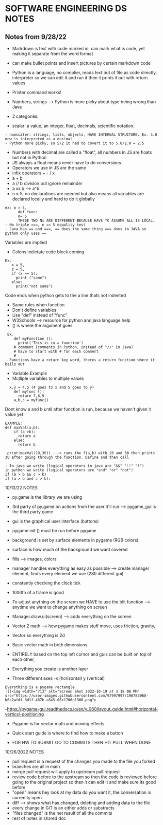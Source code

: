 # SOFTWARE ENGINEERING DS NOTES 
## Notes from 9/28/22

- Markdown is text with code marked in, can mark what is code, yet making it separate from the word format 

- can make bullet points and insert pictures by certain markdown code 
- Python is a language, no complier, reads text out of file as code directly, interpreter so we can edit it and run it then it prints it out with return values 
- Printer command works! 

- Numbers, strings —> Python is more picky about type being wrong than Java 
- 2 categories: 
- scalar: a value, an integer, float, decimals, scientific notation.
``` Ex. 5 is an integer
- nonscaler: strings, lists, objects, HAVE INTERNAL STRUCTURE. Ex. 5.0 now is interpreted as a decimal 
- Python more picky, so 5/2 it had to covert it to 5.0/2.0 = 2.5 
```


- Numbers with decimal are called a "float", all numbers in JS are floats but not in Python 
- JS always a float means never have to do conversions 
- Operators we use in JS are the same 
- infix operators + - / x 
- a + b 
- a // b division but ignore remainder 
- a xx b --> a^b 
- n = 5, no declarations are needed but also means all variables are declared locally and hard to do it globally 
```
ex: n = 5, 
      def func: 
      n= 5
      THESE TWO Ns ARE DIFFERENT BECAUSE HAVE TO ASSUME ALL IS LOCAL. 
- No triple ===, n == 5 equality test 
- Java has == and ===, == does the same thing === does in JAVA so python only uses == 
```


 Variables are implied 
 - Colons indictate code block coming
 ```
 Ex. 
    x = 5, 
    z = 5, 
    if (x == 5): 
      print ("same")
    else: 
      print("not same")
   ```
Code ends when python gets to the a line thats not indented 
- Same rules when function 
- Don't define variables 
- Use "def" instead of "func" 
- W3Schools --> resource for python and java language help 
- () is where the argument goes 
```
 Ex. 
    def myFunction (): 
      print('This is in a function')
    # comment (comments in Python, instead of "//" in Java) 
    # have to start with # for each comment 
    # 
- Functions have a return key word, theres a return function where it bails out 
```

- Variable Example 
- Mutliple variables to multiple values 
```
  x,y = 4,5 (4 goes to x and 5 goes to y) 
    def myfunc (): 
      return 7,8,9
    a,b,c = myfunc()
 ```
    
    
Dont know a and b until after function is run, because we haven't given it value yet   
```
EXAMPLE: 
def maxVal(a,b):
    if (a >b):
      return a
    else: 
      return b 
      
 print(maxVal(20,30)) ---> runs the f(a,b) with 20 and 30 then prints 30 after going through the function. Define and then call
 ```  
 ```
 - In java we write (logical operators in java are "&&" "!!" "!")             in python we write (logical operators are "and" "or" "not")
 if (a > b && c > b)                                                             if (a > b and c > b):
 ```
 
 
10/13/22 NOTES 

- py.game is the library we are using 

- 3rd party of py.game on actions from the user it'll run --> pygame_gui is the third party game 
- gui is the graphical user interface (buttons) 

- pygame.init () must be run before pygame 

- background is set by surface elements in pygame (RGB colors)
- surface is how much of the background we want covered 
- fills --> images, colors 
- manager handles everything as easy as possible 
--> create manager element, finds every element we use (280 different gui)
- constantly checking the clock tick
- 1000th of a frame is good 
- To adjust anything on the screen we HAVE to use the blit function 
--> anytime we want to change anything on screen 
- Manager.draw.ui(screen) --> adds everything on the screen 
- Vector 2 math --> how pygame makes stuff move, uses friction, gravity, 
- Vector so everything is 2d
- Basic vector math in both dimensions 
- ENTIRELY based on the top left cornor and guis can be built on top of each other, 
- Everything you create is another layer 
- Three different axes -x (horizontal) y (vertical)

```
Everything is a pygame rectangle 
![]<img width="713" alt="Screen Shot 2022-10-19 at 3 18 06 PM" src="https://user-images.githubusercontent.com/97997997/196783968-b6c2afd1-3d1f-467b-a845-06c1706e1306.png"> 
```

-https://pygame-gui.readthedocs.io/en/v_060/layout_guide.html#horizontal-vertical-positioning
- Pygame is for vector math and moving effects 
- Quick start guide is where to find how to make a button 

- FOR HW TO SUBMIT GO TO COMMITS THEN HIT PULL WHEN DONE


10/26/2022 NOTES 
- pull request is a request of the changes you made to the file you forked 
- branches are all in main 
- merge pull request will apply to upstream pull request 
- review code before to the upstream so then the code is reviewed before going to the original project so then it can edit it and make sure its good before 
- "open" means hey look at my data do you want it, the conversation is currenlty open 
- diff --> shows what has changed, deleting and adding data to the file 
- every change in GIT is an either adds or substracts 
- "files changed" is the net result of all the commits 
- rest of notes in shared doc
